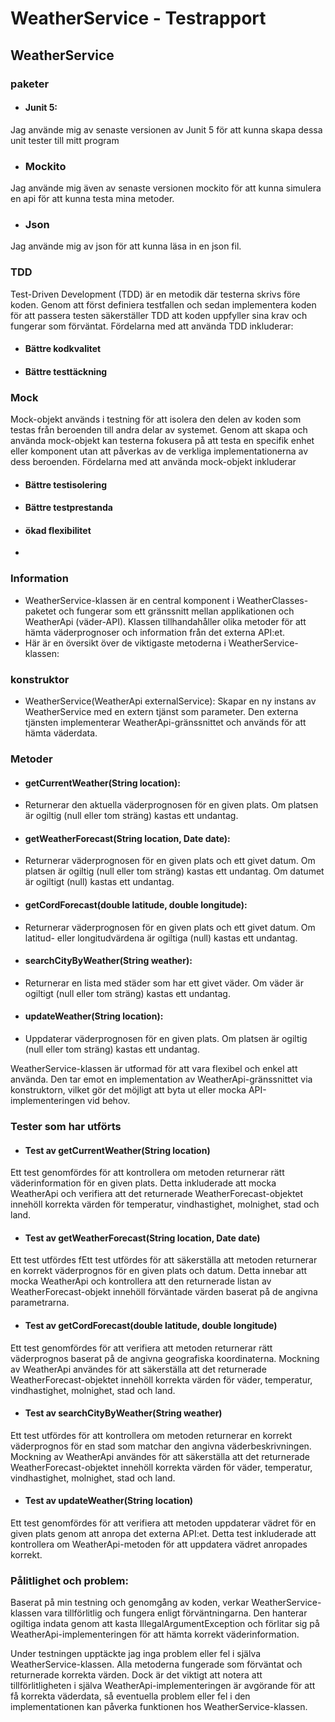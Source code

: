 # WeatherService - Testrapport

## WeatherService
### paketer
+ #### Junit 5:
Jag använde mig av senaste versionen av Junit 5 för att kunna skapa dessa unit tester till mitt program
+ ### Mockito
Jag använde mig även av senaste versionen mockito för att kunna simulera en api för att kunna testa mina metoder.
+ ### Json
Jag använde mig av json för att kunna läsa in en json fil.

### TDD
Test-Driven Development (TDD) är en metodik där testerna skrivs före koden. Genom att först definiera testfallen och sedan implementera koden för att passera testen säkerställer TDD att koden uppfyller sina krav och fungerar som förväntat. Fördelarna med att använda TDD inkluderar:
+ #### Bättre kodkvalitet
+ #### Bättre testtäckning

### Mock
Mock-objekt används i testning för att isolera den delen av koden som testas från beroenden till andra delar av systemet. Genom att skapa och använda mock-objekt kan testerna fokusera på att testa en specifik enhet eller komponent utan att påverkas av de verkliga implementationerna av dess beroenden. Fördelarna med att använda mock-objekt inkluderar
+ #### Bättre testisolering
+ #### Bättre testprestanda
+ #### ökad flexibilitet
+ 
### Information
 + WeatherService-klassen är en central komponent i WeatherClasses-paketet och fungerar som ett gränssnitt mellan applikationen och WeatherApi (väder-API). Klassen tillhandahåller olika metoder för att hämta väderprognoser och information från det externa API:et.
 + Här är en översikt över de viktigaste metoderna i WeatherService-klassen:
### konstruktor
+ WeatherService(WeatherApi externalService): Skapar en ny instans av WeatherService med en extern tjänst som parameter. Den externa tjänsten implementerar WeatherApi-gränssnittet och används för att hämta väderdata.

### Metoder
+ #### getCurrentWeather(String location):
+ Returnerar den aktuella väderprognosen för en given plats. Om platsen är ogiltig (null eller tom sträng) kastas ett undantag.
+ #### getWeatherForecast(String location, Date date):
+ Returnerar väderprognosen för en given plats och ett givet datum. Om platsen är ogiltig (null eller tom sträng) kastas ett undantag. Om datumet är ogiltigt (null) kastas ett undantag.
+ #### getCordForecast(double latitude, double longitude):
+ Returnerar väderprognosen för en given plats och ett givet datum. Om latitud- eller longitudvärdena är ogiltiga (null) kastas ett undantag.
+ #### searchCityByWeather(String weather): 
+ Returnerar en lista med städer som har ett givet väder. Om väder är ogiltigt (null eller tom sträng) kastas ett undantag.
+ #### updateWeather(String location): 
+ Uppdaterar väderprognosen för en given plats. Om platsen är ogiltig (null eller tom sträng) kastas ett undantag.

WeatherService-klassen är utformad för att vara flexibel och enkel att använda. Den tar emot en implementation av WeatherApi-gränssnittet via konstruktorn, vilket gör det möjligt att byta ut eller mocka API-implementeringen vid behov.

### Tester som har utförts
+ #### Test av getCurrentWeather(String location)
Ett test genomfördes för att kontrollera om metoden returnerar rätt väderinformation för en given plats. Detta inkluderade att mocka WeatherApi och verifiera att det returnerade WeatherForecast-objektet innehöll korrekta värden för temperatur, vindhastighet, molnighet, stad och land.
+ #### Test av getWeatherForecast(String location, Date date)
Ett test utfördes fEtt test utfördes för att säkerställa att metoden returnerar en korrekt väderprognos för en given plats och datum. Detta innebar att mocka WeatherApi och kontrollera att den returnerade listan av WeatherForecast-objekt innehöll förväntade värden baserat på de angivna parametrarna.

+ #### Test av getCordForecast(double latitude, double longitude)
Ett test genomfördes för att verifiera att metoden returnerar rätt väderprognos baserat på de angivna geografiska koordinaterna. Mockning av WeatherApi användes för att säkerställa att det returnerade WeatherForecast-objektet innehöll korrekta värden för väder, temperatur, vindhastighet, molnighet, stad och land.
+ #### Test av searchCityByWeather(String weather)
Ett test utfördes för att kontrollera om metoden returnerar en korrekt väderprognos för en stad som matchar den angivna väderbeskrivningen. Mockning av WeatherApi användes för att säkerställa att det returnerade WeatherForecast-objektet innehöll korrekta värden för väder, temperatur, vindhastighet, molnighet, stad och land.
+ #### Test av updateWeather(String location)
Ett test genomfördes för att verifiera att metoden uppdaterar vädret för en given plats genom att anropa det externa API:et. Detta test inkluderade att kontrollera om WeatherApi-metoden för att uppdatera vädret anropades korrekt.

### Pålitlighet och problem:
Baserat på min testning och genomgång av koden, verkar WeatherService-klassen vara tillförlitlig och fungera enligt förväntningarna. Den hanterar ogiltiga indata genom att kasta IllegalArgumentException och förlitar sig på WeatherApi-implementeringen för att hämta korrekt väderinformation.

Under testningen upptäckte jag inga problem eller fel i själva WeatherService-klassen. Alla metoderna fungerade som förväntat och returnerade korrekta värden. Dock är det viktigt att notera att tillförlitligheten i själva WeatherApi-implementeringen är avgörande för att få korrekta väderdata, så eventuella problem eller fel i den implementationen kan påverka funktionen hos WeatherService-klassen.